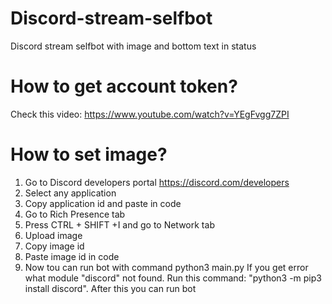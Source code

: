 # Discord-stream-selfbot
Discord stream selfbot with image and bottom text in status

# How to get account token?
Check this video: https://www.youtube.com/watch?v=YEgFvgg7ZPI

# How to set image?
1. Go to Discord developers portal https://discord.com/developers
2. Select any application
3. Copy application id and paste in code
4. Go to Rich Presence tab
5. Press CTRL + SHIFT +I and go to Network tab
6. Upload image
7. Copy image id
8. Paste image id in code
9. Now tou can run bot with command python3 main.py
If you get error what module "discord" not found. Run this command: "python3 -m pip3 install discord". After this you can run bot
